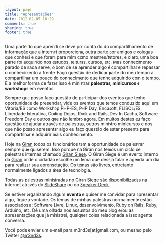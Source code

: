```yaml
---
layout: page
title: "Apresentações"
date: 2012-02-05 16:29
comments: true
sharing: true
footer: true
---
```


Uma parte do que aprendi se deve por conta do do compartilhamento de informação que a internet proporciona, outra parte por amigos e colegas que conheci e que foram para mim como mestres/tutores, e claro, uma boa parte foi adquirido nos estudos, leituras, cursos, etc. Mas conhecimento parado de nada serve, o bom de se aprender algo é compartilhar e repassar o conhecimento a frente. Faço questão de dedicar parte do meu tempo a compartilhar um pouco do conhecimento que tenho adquirido com o tempo. E a melhor forma de fazer isso é ministrar **palestras, minicursos e workshops** em eventos.

Sempre que posso faço questão de participar dos eventos que tenho oportunidade de presenciar, vide os eventos que temos conduzido aqui em Vitória/ES como Workshop PHP-ES, PHP Day, Encasoft, FLISOL/ES, Liberdade Interativa, Coding Dojos, Rock and Rails, Dev In Cachu, Software Freedom Day e outros que não lembro agora. Em muitos destes eu faço questão de ajudar através de palestras, outros ministro minicursos e nos que não posso apresentar algo eu faço questão de estar presente para compartilhar e adquirir mais conhecimento.

Hoje na [Giran](http://www.giran.com.br) todos os funcionários tem a oportunidade de palestrar sempre que quiserem. Isso porque na Giran nós temos um ciclo de palestras internas chamado [Giran Siege](http://blog.giran.com.br/2010/09/giran-siege-palestras-internas-da-giran/). O Giran Siege é um evento interno da [Giran](http://www.giran.com.br/) onde o cidadão escolhe um tema que deseja falar e agenda um dia para realizar sua aprensetação. Os temas são livres, entretanto normalmente ligados a área de tecnologia. 

Todas as palestras ministradas no Giran Siege são disponibilizadas na internet através do [SlideShare](http://www.slideshare.net/) ou do [Speaker Deck](http://speakerdeck.com).

Se estiver organizando algum **evento** e quiser me convidar para apresentar algo, fique a vontade. Os temas de minhas palestras normalmente estão associados a: Software Livre, Linux, desenvolvimento, Ruby on Rails, Ruby, Arduino, etc. Dê uma olhada nos assuntos do meu blog e/ou as apresentações que já ministrei, qualquer coisa relacionada a isso agente conversa.

Você pode enviar um e-mail para m3nd3s[at]gmail.com, ou mesmo pelo Twitter [@m3nd3s](https://twitter.com/#!/m3nd3s).
